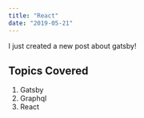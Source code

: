 ```yaml
---
title: "React"
date: "2019-05-21"
---
```


I just created a new post about gatsby!

## Topics Covered

1. Gatsby
2. Graphql
3. React